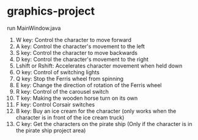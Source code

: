 # graphics-project
run MainWindow.java

1. W key: Control the character to move forward
2. A key: Control the character's movement to the left
3. S key: Control the character to move backwards
4. D key: Control the character's movement to the right
5. Lshift or Rshift: Accelerates character movement when held down
6. O key: Control of switching lights
7. Q key: Stop the Ferris wheel from spinning
8. E key: Change the direction of rotation of the Ferris wheel
9. R key: Control of the carousel switch
10. T key: Making the wooden horse turn on its own
11. F key: Control Corsair switches
12. B key: Buy an ice cream for the character (only works when the character is in front of the ice cream truck)
13. C key: Get the characters on the pirate ship (Only if the character is in the pirate ship project area)

